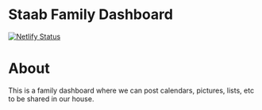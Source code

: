 # Staab Family Dashboard

[![Netlify Status](https://api.netlify.com/api/v1/badges/9377162a-2db6-460d-ae59-d8ba4af19c3e/deploy-status)](https://app.netlify.com/sites/cranky-lamarr-094b6f/deploys)

# About 

This is a family dashboard where we can post calendars, pictures, lists, etc to be shared in our house. 


